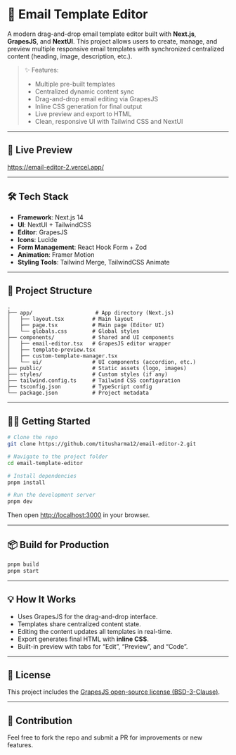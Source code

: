 
# 📧 Email Template Editor

A modern drag-and-drop email template editor built with **Next.js**, **GrapesJS**, and **NextUI**. This project allows users to create, manage, and preview multiple responsive email templates with synchronized centralized content (heading, image, description, etc.).

> ✨ Features:
> - Multiple pre-built templates
> - Centralized dynamic content sync
> - Drag-and-drop email editing via GrapesJS
> - Inline CSS generation for final output
> - Live preview and export to HTML
> - Clean, responsive UI with Tailwind CSS and NextUI

---

## 🚀 Live Preview

https://email-editor-2.vercel.app/

---

## 🛠️ Tech Stack

- **Framework**: Next.js 14
- **UI**: NextUI + TailwindCSS
- **Editor**: GrapesJS
- **Icons**: Lucide
- **Form Management**: React Hook Form + Zod
- **Animation**: Framer Motion
- **Styling Tools**: Tailwind Merge, TailwindCSS Animate

---

## 📁 Project Structure

```
.
├── app/                    # App directory (Next.js)
│   ├── layout.tsx         # Main layout
│   ├── page.tsx           # Main page (Editor UI)
│   └── globals.css        # Global styles
├── components/            # Shared and UI components
│   ├── email-editor.tsx   # GrapesJS editor wrapper
│   ├── template-preview.tsx
│   ├── custom-template-manager.tsx
│   └── ui/                # UI components (accordion, etc.)
├── public/                # Static assets (logo, images)
├── styles/                # Custom styles (if any)
├── tailwind.config.ts     # Tailwind CSS configuration
├── tsconfig.json          # TypeScript config
└── package.json           # Project metadata
```

---

## 🧑‍💻 Getting Started

```bash
# Clone the repo
git clone https://github.com/titusharma12/email-editor-2.git

# Navigate to the project folder
cd email-template-editor

# Install dependencies
pnpm install

# Run the development server
pnpm dev
```

Then open [http://localhost:3000](http://localhost:3000) in your browser.

---

## 📦 Build for Production

```bash
pnpm build
pnpm start
```

---

## 💡 How It Works

- Uses GrapesJS for the drag-and-drop interface.
- Templates share centralized content state.
- Editing the content updates all templates in real-time.
- Export generates final HTML with **inline CSS**.
- Built-in preview with tabs for “Edit”, “Preview”, and “Code”.

---

## 📄 License

This project includes the [GrapesJS open-source license (BSD-3-Clause)](https://github.com/GrapesJS/grapesjs/blob/master/LICENSE).

---

## 🤝 Contribution

Feel free to fork the repo and submit a PR for improvements or new features.
